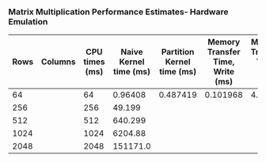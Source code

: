 ### Matrix Multiplication Performance Estimates- Hardware Emulation
|Rows|Columns| CPU times (ms) | Naive Kernel time (ms) |Partition Kernel time (ms) | Memory Transfer Time, Write (ms) | Memory Transfer Time, Read (ms) | Total Memory Transfer Time (ms) | Naive Speedup| Partitition Speedup|
|----|----|---------------|---------------|---------------|--------------|--------------|--------------|----------|----------|
|64||64|0.96408|0.487419|0.101968|4.352|31.556|35.908|1.9779|9.4547|
|256||256|49.199|
|512||512|640.299|
|1024||1024|6204.88|
|2048||2048|151171.0|
